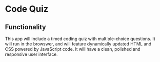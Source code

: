 # Code Quiz

## Functionality 

This app will include a timed coding quiz with multiple-choice questions. It will run in the browswer, and will feature dynamically updated HTML and CSS powered by JavaScript code. It will have a clean, polished and responsive user interface.